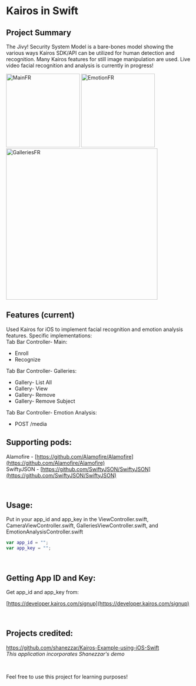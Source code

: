 # Kairos in Swift

## Project Summary
The Jivy! Security System Model is a bare-bones model showing the various ways Kairos SDK/API can be utilized for human detection and recognition. Many Kairos features for still image manipulation are used. Live video facial recognition and analysis is currently in progress!

<img width="200" alt="MainFR" src="https://user-images.githubusercontent.com/45325370/82722915-3f554d00-9c90-11ea-8973-242a0ffb488e.png">

<img width="200" alt="EmotionFR" src="https://user-images.githubusercontent.com/45325370/82722944-85121580-9c90-11ea-8f0f-fe8fe5456219.png">

<img width="411" alt="GalleriesFR" src="https://user-images.githubusercontent.com/45325370/82722950-922f0480-9c90-11ea-8d8d-c5ce16d98f9f.png">

## Features (current)
Used Kairos for iOS to implement facial recognition and emotion analysis features. Specific implementations: <br>
Tab Bar Controller- Main:
  * Enroll
  * Recognize 
  
Tab Bar Controller- Galleries:  
  * Gallery- List All
  * Gallery- View
  * Gallery- Remove
  * Gallery- Remove Subject 

Tab Bar Controller- Emotion Analysis:
  * POST /media  
  

## Supporting pods:
Alamofire - [https://github.com/Alamofire/Alamofire](https://github.com/Alamofire/Alamofire)
<br/>
SwiftyJSON - [https://github.com/SwiftyJSON/SwiftyJSON](https://github.com/SwiftyJSON/SwiftyJSON)

<br>

## Usage:
Put in your app\_id and app\_key in the ViewController.swift, CameraViewController.swift, GalleriesViewController.swift, and EmotionAnalysisController.swift


```swift
var app_id = "";
var app_key = "";
```

<br>

## Getting App ID and Key:
Get app\_id and app\_key from:

[https://developer.kairos.com/signup](https://developer.kairos.com/signup)

<br>

## Projects credited:
https://github.com/shanezzar/Kairos-Example-using-iOS-Swift <br>
_This application incorporates Shanezzar's demo_

<br>


Feel free to use this project for learning purposes! <br>



